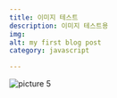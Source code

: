 ```yaml
---
title: 이미지 테스트
description: 이미지 테스트용
img: 
alt: my first blog post
category: javascript

---
```


![picture 5](/images/4232886d8bd9314c9781b8a92cb7ce8e8d746706897ffab6e6bad8182bb61127.png)  
